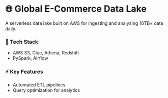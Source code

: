 # 🌐 Global E-Commerce Data Lake

A serverless data lake built on AWS for ingesting and analyzing 10TB+ data daily.

### 🚀 Tech Stack
- AWS S3, Glue, Athena, Redshift
- PySpark, Airflow

### ⚡ Key Features
- Automated ETL pipelines
- Query optimization for analytics
